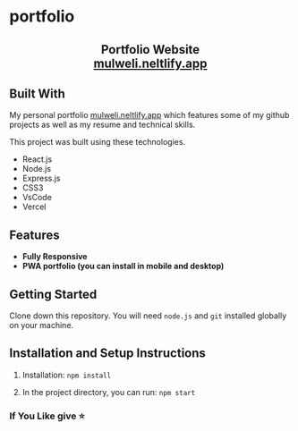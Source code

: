 # portfolio


<h2 align="center">
  Portfolio Website<br/>
  <a href="https://mulweli.netlify.app" target="_blank">mulweli.neltlify.app</a>
</h2>


## Built With

My personal portfolio <a href="https://mulweli.neltlify.app" target="_blank">mulweli.neltlify.app</a> which features some of my github projects as well as my resume and technical skills.<br/>

This project was built using these technologies.

- React.js
- Node.js
- Express.js
- CSS3
- VsCode
- Vercel

## Features
- **Fully Responsive**
- **PWA portfolio (you can install in mobile and desktop)**

## Getting Started

Clone down this repository. You will need `node.js` and `git` installed globally on your machine.

## Installation and Setup Instructions

1. Installation: `npm install`

2. In the project directory, you can run: `npm start`




### If You Like give ⭐


